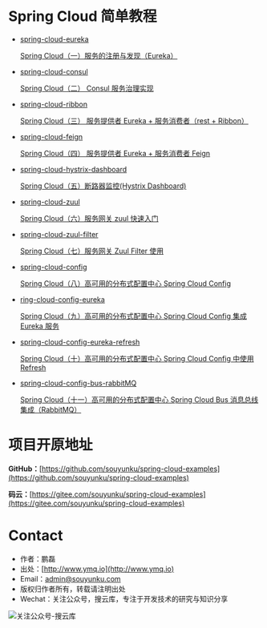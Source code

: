 # Spring Cloud 简单教程

- [spring-cloud-eureka](https://github.com/souyunku/spring-cloud-examples/tree/master/spring-cloud-eureka)

  [Spring Cloud（一）服务的注册与发现（Eureka）](http://www.ymq.io/2017/11/22/spring-cloud-eureka/)


- [spring-cloud-consul](https://github.com/souyunku/spring-cloud-examples/tree/master/spring-cloud-consul)

  [Spring Cloud（二） Consul 服务治理实现](http://www.ymq.io/2017/11/26/spring-cloud-consul/)


- [spring-cloud-ribbon](https://github.com/souyunku/spring-cloud-examples/tree/master/spring-cloud-ribbon)

  [Spring Cloud（三） 服务提供者 Eureka + 服务消费者（rest + Ribbon）](http://www.ymq.io/2017/12/05/spring-cloud-ribbon-rest/)


- [spring-cloud-feign](https://github.com/souyunku/spring-cloud-examples/tree/master/spring-cloud-feign)

  [Spring Cloud（四） 服务提供者 Eureka + 服务消费者 Feign](http://www.ymq.io/2017/12/06/spring-cloud-feign/)


- [spring-cloud-hystrix-dashboard](https://github.com/souyunku/spring-cloud-examples/tree/master/spring-cloud-hystrix-dashboard)

  [Spring Cloud（五）断路器监控(Hystrix Dashboard)](http://www.ymq.io/2017/12/07/spring-cloud-hystrix-dashboard/)


- [spring-cloud-zuul](https://github.com/souyunku/spring-cloud-examples/tree/master/spring-cloud-zuul)

  [Spring Cloud（六）服务网关 zuul 快速入门](http://www.ymq.io/2017/12/10/spring-cloud-zuul/)


- [spring-cloud-zuul-filter](https://github.com/souyunku/spring-cloud-examples/tree/master/spring-cloud-zuul-filter)

  [Spring Cloud（七）服务网关 Zuul Filter 使用](http://www.ymq.io/2017/12/11/spring-cloud-zuul-filter/)


- [spring-cloud-config](https://github.com/souyunku/spring-cloud-examples/tree/master/spring-cloud-config)

  [Spring Cloud（八）高可用的分布式配置中心 Spring Cloud Config](http://www.ymq.io/2017/12/13/spring-cloud-config/)


- [ring-cloud-config-eureka](https://github.com/souyunku/spring-cloud-examples/tree/master/spring-cloud-config-eureka)

  [Spring Cloud（九）高可用的分布式配置中心 Spring Cloud Config 集成 Eureka 服务](http://www.ymq.io/2017/12/14/spring-cloud-config-eureka/)


- [spring-cloud-config-eureka-refresh](https://github.com/souyunku/spring-cloud-examples/tree/master/spring-cloud-config-eureka-refresh)

  [Spring Cloud（十）高可用的分布式配置中心 Spring Cloud Config 中使用 Refresh](http://www.ymq.io/2017/12/23/spring-cloud-config-eureka-refresh/)


- [spring-cloud-config-bus-rabbitMQ](https://github.com/souyunku/spring-cloud-examples/tree/master/spring-cloud-config-bus-rabbitMQ)

  [Spring Cloud（十一）高可用的分布式配置中心 Spring Cloud Bus 消息总线集成（RabbitMQ）](http://www.ymq.io/2017/12/24/spring-cloud-config-bus-rabbitMQ/)

# 项目开原地址

**GitHub：**[https://github.com/souyunku/spring-cloud-examples](https://github.com/souyunku/spring-cloud-examples)

**码云：**[https://gitee.com/souyunku/spring-cloud-examples](https://gitee.com/souyunku/spring-cloud-examples)


# Contact

 - 作者：鹏磊  
 - 出处：[http://www.ymq.io](http://www.ymq.io)  
 - Email：[admin@souyunku.com](admin@souyunku.com)  
 - 版权归作者所有，转载请注明出处
 - Wechat：关注公众号，搜云库，专注于开发技术的研究与知识分享
 
![关注公众号-搜云库](http://www.ymq.io/images/souyunku.png "搜云库")
